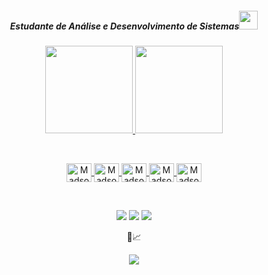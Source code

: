 <h5><p align="center">Estudante de Análise e Desenvolvimento de Sistemas<img src="https://media.giphy.com/media/WUlplcMpOCEmTGBtBW/giphy.gif" width="30"></h5></p>
</div align="center">
  <p align="center">
  <a href="https://github.com/madsonmendes87">
  <img height="140em" src="https://github-readme-stats.vercel.app/api?username=madsonmendes87&show_icons=true&theme=buefy&include_all_commits=true&count_private=true"/>
  <img height="140em" src="https://github-readme-stats.vercel.app/api/top-langs/?username=madsonmendes87&layout=compact&langs_count=7&theme=buefy"/>
   </p>
</div>
<div style="display: inline_block"><br>
  <p align="center">
  <img align="center" alt="Madson-Js" height="30" width="40" src="https://cdn.jsdelivr.net/gh/devicons/devicon/icons/javascript/javascript-original.svg">
  <img align="center" alt="Madson-HTML" height="30" width="40" src="https://cdn.jsdelivr.net/gh/devicons/devicon/icons/html5/html5-original.svg">
  <img align="center" alt="Madson-CSS" height="30" width="40" src="https://cdn.jsdelivr.net/gh/devicons/devicon/icons/css3/css3-original.svg">
  <img align="center" alt="Madson-Java" height="30" width="40" src="https://cdn.jsdelivr.net/gh/devicons/devicon/icons/java/java-original.svg">
  <img align="center" alt="Madson-C" height="30" width="40" src="https://cdn.jsdelivr.net/gh/devicons/devicon/icons/c/c-original.svg">
  </p>
</div><br>
  
  <div>
  <p align="center">
  <a href = "mailto:maddsonmendes87@gmail.com"><img src="https://img.shields.io/badge/-Gmail-%23333?style=for-the-badge&logo=gmail&logoColor=white" target="_blank"></a>
  <a href="https://www.linkedin.com/in/madson-mendes-bba177163/" target="_blank"><img src="https://img.shields.io/badge/-LinkedIn-%230077B5?style=for-the-badge&logo=linkedin&logoColor=white" target="_blank"></a> 
  <a href="http://api.whatsapp.com/send?phone=558699160860"><img src="https://img.shields.io/badge/WhatsApp-25D366?style=for-the-badge&logo=whatsapp&logoColor=white" target="_blank"></a>
  </p>
 </div>
 <p align="center"> 
  📝📈 <br>
 <p align="center"> 
   <img alingn="center" src="https://profile-counter.glitch.me/madsonmendes87/count.svg" />
 </p>
</p>

